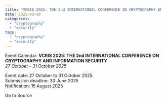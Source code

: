 ```yaml
---
title: "VCRIS 2025: THE 2nd INTERNATIONAL CONFERENCE ON CRYPTOGRAPHY AND INFORMATION SECURITY"
date: 2025-03-19
categories: 
  - "cryptography"
  - "security"
tags: 
  - "cryptography"
  - "security"
---
```


Event Calendar: **VCRIS 2025: THE 2nd INTERNATIONAL CONFERENCE ON CRYPTOGRAPHY AND INFORMATION SECURITY**  
_27 October - 31 October 2025_

Event date: 27 October to 31 October 2025  
Submission deadline: 30 June 2025  
Notification: 15 August 2025

Go to Source
